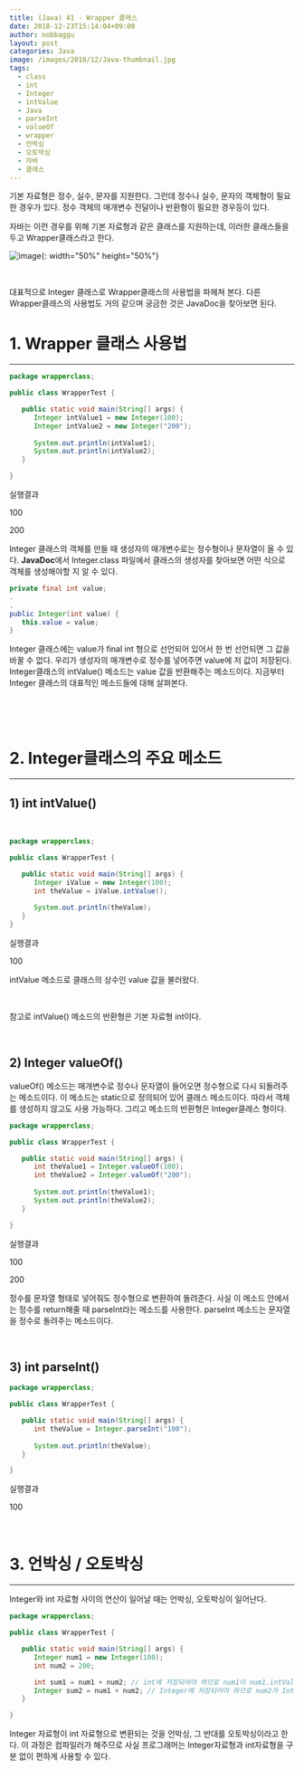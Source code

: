 ```yaml
---
title: (Java) 41 - Wrapper 클래스
date: 2018-12-23T15:14:04+09:00
author: nobbaggu
layout: post
categories: Java
image: /images/2018/12/Java-thumbnail.jpg
tags:
  - class
  - int
  - Integer
  - intValue
  - Java
  - parseInt
  - valueOf
  - wrapper
  - 언박싱
  - 오토박싱
  - 자바
  - 클래스
---
```

기본 자료형은 정수, 실수, 문자를 지원한다. 그런데 정수나 실수, 문자의 객체형이 필요한 경우가 있다. 정수 객체의 매개변수 전달이나 반환형이 필요한 경우등이 있다.

자바는 이런 경우를 위해 기본 자료형과 같은 클래스를 지원하는데, 이러한 클래스들을 두고 Wrapper클래스라고 한다.

![image](https://nobbaggu.github.io/images/2018/12/no-name-38.jpg){: width="50%" height="50%"}

&nbsp;

대표적으로 Integer 클래스로 Wrapper클래스의 사용법을 파헤쳐 본다. 다른 Wrapper클래스의 사용법도 거의 같으며 궁금한 것은 JavaDoc을 찾아보면 된다.

# 

# 1. Wrapper 클래스 사용법

* * *

~~~ java
package wrapperclass;

public class WrapperTest {

   public static void main(String[] args) {
      Integer intValue1 = new Integer(100);
      Integer intValue2 = new Integer("200"); 
      
      System.out.println(intValue1);
      System.out.println(intValue2);
   }

}
~~~

실행결과

100


200


 

Integer 클래스의 객체를 만들 때 생성자의 매개변수로는 정수형이나 문자열이 올 수 있다. **JavaDoc**에서 Integer.class 파일에서 클래스의 생성자를 찾아보면 어떤 식으로 객체를 생성해야할 지 알 수 있다.

~~~ java
private final int value;
.
.
public Integer(int value) {
   this.value = value;
}
~~~

Integer 클래스에는 value가 final int 형으로 선언되어 있어서 한 번 선언되면 그 값을 바꿀 수 없다. 우리가 생성자의 매개변수로 정수를 넣어주면 value에 저 값이 저장된다. Integer클래스의 intValue() 메소드는 value 값을 반환해주는 메소드이다. 지금부터 Integer 클래스의 대표적인 메소드들에 대해 살펴본다.

&nbsp;

&nbsp;

# 2. Integer클래스의 주요 메소드

* * *

## 1) int intValue()

&nbsp;

~~~ java
package wrapperclass;

public class WrapperTest {

   public static void main(String[] args) {
      Integer iValue = new Integer(100);
      int theValue = iValue.intValue();
      
      System.out.println(theValue);
   }
}
~~~

실행결과

100


 intValue 메소드로 클래스의 상수인 value 값을 불러왔다.

&nbsp;

참고로 intValue() 메소드의 반환형은 기본 자료형 int이다.

&nbsp;

## 2) Integer valueOf()

valueOf() 메소드는 매개변수로 정수나 문자열이 들어오면 정수형으로 다시 되돌려주는 메소드이다. 이 메소드는 static으로 정의되어 있어 클래스 메소드이다. 따라서 객체를 생성하지 않고도 사용 가능하다. 그리고 메소드의 반환형은 Integer클래스 형이다.

~~~ java
package wrapperclass;

public class WrapperTest {

   public static void main(String[] args) {
      int theValue1 = Integer.valueOf(100);
      int theValue2 = Integer.valueOf("200");
      
      System.out.println(theValue1);
      System.out.println(theValue2);
   }

}
~~~

실행결과

100


200

정수를 문자열 형태로 넣어줘도 정수형으로 변환하여 돌려준다. 사실 이 메소드 안에서는 정수를 return해줄 때 parseInt라는 메소드를 사용한다. parseInt 메소드는 문자열을 정수로 돌려주는 메소드이다.

&nbsp;

## 3) int parseInt()

~~~ java
package wrapperclass;

public class WrapperTest {

   public static void main(String[] args) {
      int theValue = Integer.parseInt("100");
      
      System.out.println(theValue);
   }

}
~~~

실행결과

100


 

&nbsp;

# 3. 언박싱 / 오토박싱

* * *

Integer와 int 자료형 사이의 연산이 일어날 때는 언박싱, 오토박싱이 일어난다.

~~~ java
package wrapperclass;

public class WrapperTest {

   public static void main(String[] args) {
      Integer num1 = new Integer(100);
      int num2 = 200;

      int sum1 = num1 + num2; // int에 저장되어야 하므로 num1이 num1.intValue()메소드를 통하여 Integer -> int (<strong>언박싱</strong>)
      Integer sum2 = num1 + num2; // Integer에 저장되어야 하므로 num2가 Integer.valueOf(num2)를 통하여 int -> Integer (<strong>오토박싱</strong>)
   }

}
~~~

Integer 자료형이 int 자료형으로 변환되는 것을 언박싱, 그 반대를 오토박싱이라고 한다. 이 과정은 컴파일러가 해주므로 사실 프로그래머는 Integer자료형과 int자료형을 구분 없이 편하게 사용할 수 있다.